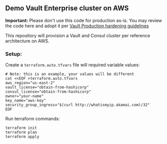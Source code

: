 ## Demo Vault Enterprise cluster on AWS
**Important:** Please don't use this code for production as-is. You may review the code here and adopt it per [Vault Production hardening guidelines](https://learn.hashicorp.com/vault/operations/production-hardening)

This repository will provision a Vault and Consul cluster per reference architecture on AWS.

### Setup:
Create a `terraform.auto.tfvars` file will required variable values:
```
# Note: this is an example, your values will be different
cat <<EOF >terraform.auto.tfvars
aws_region="us-east-2"
vault_license="obtain-from-hashicorp"
consul_license="obtain-from-hashicorp"
owner="your-name"
key_name="aws-key"
security_group_ingress="$(curl http://whatismyip.akamai.com)/32"
EOF
```
Run terraform commands:
```
terraform init
terraform plan
terraform apply
```

